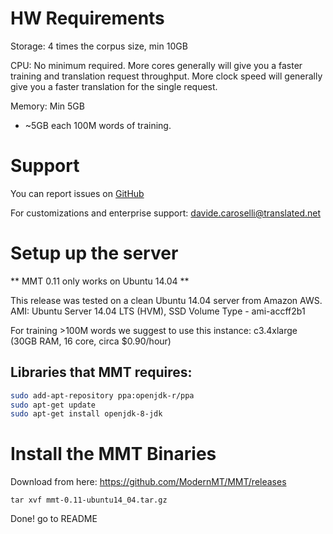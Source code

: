 # HW Requirements

Storage: 4 times the corpus size, min 10GB 

CPU: No minimum required. 
  More cores generally will give you a faster training and translation request throughput. 
  More clock speed will generally give you a faster translation for the single request.

Memory: 
  Min 5GB
  + ~5GB each 100M words of training.

# Support

You can report issues on [GitHub](https://github.com/ModernMT/MMT/issues)

For customizations and enterprise support: davide.caroselli@translated.net

# Setup up the server

** MMT 0.11 only works on Ubuntu 14.04 **

This release was tested on a clean Ubuntu 14.04 server from Amazon AWS.
AMI: Ubuntu Server 14.04 LTS (HVM), SSD Volume Type -  ami-accff2b1

For training >100M words we suggest to use this instance: 
c3.4xlarge (30GB RAM, 16 core, circa $0.90/hour)

## Libraries that MMT requires:

```bash
sudo add-apt-repository ppa:openjdk-r/ppa
sudo apt-get update
sudo apt-get install openjdk-8-jdk
```

# Install the MMT Binaries

Download from here: https://github.com/ModernMT/MMT/releases

```
tar xvf mmt-0.11-ubuntu14_04.tar.gz
```

Done! go to README 
